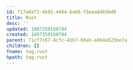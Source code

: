 ```yaml
---
id: f17a0af2-4b92-4464-ba66-f5eea84b5bd6
title: Rust
desc: ''
updated: 1607359168784
created: 1607359168784
parent: 71cf7c67-4cfc-41b7-80ab-e064a525be7a
children: []
fname: tag.rust
hpath: tag.rust
---
```




